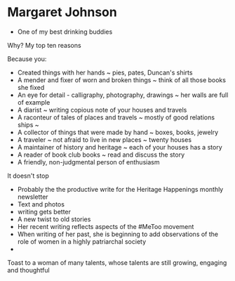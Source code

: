 # Margaret Johnson


* One of my best drinking buddies

Why? My top ten reasons

Because you:

* Created things with her hands ~ pies, pates, Duncan's shirts
* A mender and fixer of worn and broken things ~ think of all those books she fixed
* An eye for detail - calligraphy, photography, drawings ~ her walls are full of example
* A diarist ~ writing copious note of your houses and travels
* A raconteur of tales of places and travels ~ mostly of good relations ships ~
* A collector of things that were made by hand ~ boxes, books, jewelry
* A traveler ~ not afraid to live in new places ~ twenty houses
* A maintainer of history and heritage ~ each of your houses has a story
* A reader of book club books ~ read and discuss the story
* A friendly, non-judgmental person of enthusiasm

It doesn't stop

* Probably the the productive write for the Heritage Happenings monthly newsletter
* Text and photos
* writing gets better
* A new twist to old stories
* Her recent writing reflects aspects of the #MeToo movement
* When writing of her past, she is beginning to add observations of the role of women in a highly patriarchal society
*

Toast to a woman of many talents, whose talents are still growing, engaging and thoughtful



